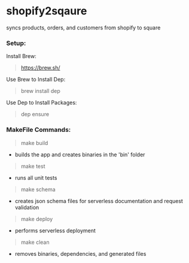 # shopify2sqaure
syncs products, orders, and customers from shopify to square

### Setup:
Install Brew:
> https://brew.sh/

Use Brew to Install Dep:
> brew install dep

Use Dep to Install Packages:
> dep ensure

### MakeFile Commands:
> make build

- builds the app and creates binaries in the 'bin' folder

> make test

- runs all unit tests

> make schema

- creates json schema files for serverless documentation and request validation

> make deploy

- performs serverless deployment

>make clean

- removes binaries, dependencies, and generated files